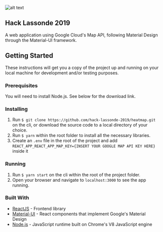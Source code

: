 ![alt text](https://challengepost-s3-challengepost.netdna-ssl.com/photos/production/software_photos/000/778/395/datas/gallery.jpg)

## Hack Lassonde 2019
A web application using Google Cloud's Map API, following Material Design through the Material-UI framework.

## Getting Started
These instructions will get you a copy of the project up and running on your local machine for development and/or testing purposes.

### Prerequisites
You will need to install Node.js. See below for the download link.

### Installing
1. Run ```$ git clone https://github.com/hack-lassonde-2019/heatmap.git``` on the cli, or download the source code to a local directory of your choice.
2. Run ```$ yarn``` within the root folder to install all the necessary libraries.
3. Create an ```.env``` file in the root of the project and add ```REACT_APP_REACT_APP_MAP_KEY={INSERT YOUR GOOGLE MAP API KEY HERE}``` inside it 

### Running
1. Run ```$ yarn start``` on the cli within the root of the project folder.
2. Open your browser and navigate to ```localhost:3000``` to see the app running.

### Built With
* [ReactJS](https://reactjs.org/) - Frontend library
* [Material-UI](https://material-ui.com/) - React components that implement Google's Material Design
* [Node.js](https://nodejs.org/en/) - JavaScript runtime built on Chrome's V8 JavaScript engine
